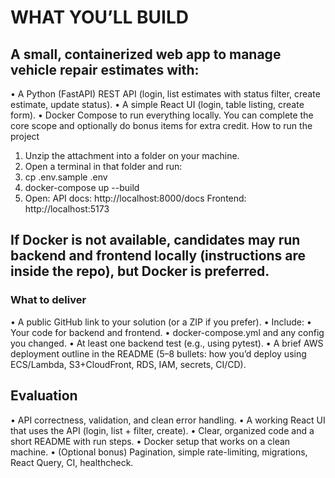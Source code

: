 # WHAT YOU’LL BUILD

## A small, containerized web app to manage vehicle repair estimates with:

• A Python (FastAPI) REST API (login, list estimates with status filter, create estimate, update status).
• A simple React UI (login, table listing, create form).
• Docker Compose to run everything locally.
You can complete the core scope and optionally do bonus items for extra credit.
How to run the project

1. Unzip the attachment into a folder on your machine.
2. Open a terminal in that folder and run:
3. cp .env.sample .env
4. docker-compose up --build
5. Open:
   API docs: http://localhost:8000/docs
   Frontend: http://localhost:5173

## If Docker is not available, candidates may run backend and frontend locally (instructions are inside the repo), but Docker is preferred.

### What to deliver

• A public GitHub link to your solution (or a ZIP if you prefer).
• Include:
• Your code for backend and frontend.
• docker-compose.yml and any config you changed.
• At least one backend test (e.g., using pytest).
• A brief AWS deployment outline in the README (5–8 bullets: how you’d deploy using ECS/Lambda, S3+CloudFront, RDS, IAM, secrets, CI/CD).

## Evaluation

• API correctness, validation, and clean error handling.
• A working React UI that uses the API (login, list + filter, create).
• Clear, organized code and a short README with run steps.
• Docker setup that works on a clean machine.
• (Optional bonus) Pagination, simple rate-limiting, migrations, React Query, CI, healthcheck.
